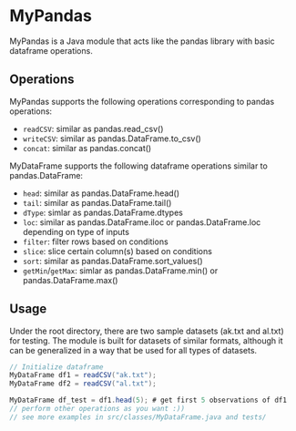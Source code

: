 # MyPandas
MyPandas is a Java module that acts like the pandas library with basic dataframe operations.

## Operations 
MyPandas supports the following operations corresponding to pandas operations:
- `readCSV`: similar as pandas.read_csv()
- `writeCSV`: similar as pandas.DataFrame.to_csv()
- `concat`: similar as pandas.concat()

MyDataFrame supports the following dataframe operations similar to pandas.DataFrame:
- `head`: similar as pandas.DataFrame.head()
- `tail`: similar as pandas.DataFrame.tail()
- `dType`: simlar as pandas.DataFrame.dtypes
- `loc`: similar as pandas.DataFrame.iloc or pandas.DataFrame.loc depending on type of inputs
- `filter`: filter rows based on conditions
- `slice`: slice certain column(s) based on conditions
- `sort`: similar as pandas.DataFrame.sort_values()
- `getMin`/`getMax`: simlar as pandas.DataFrame.min() or pandas.DataFrame.max()

## Usage

Under the root directory, there are two sample datasets (ak.txt and al.txt) for testing. The module is built for datasets of similar formats, although it can be generalized in a way that be used for all types of datasets.

```java
// Initialize dataframe
MyDataFrame df1 = readCSV("ak.txt");
MyDataFrame df2 = readCSV("al.txt");

MyDataFrame df_test = df1.head(5); # get first 5 observations of df1
// perform other operations as you want :))
// see more examples in src/classes/MyDataFrame.java and tests/
```
